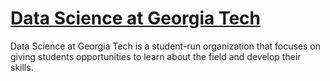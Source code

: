 # [Data Science at Georgia Tech](https:datasciencegt.org)

Data Science at Georgia Tech is a student-run organization that focuses on giving students opportunities to learn about the field and develop their skills.
